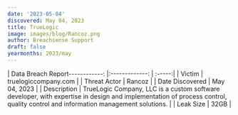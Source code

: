 ```yaml
---
date: '2023-05-04'
discovered: May 04, 2023
title: TrueLogic
image: images/blog/Rancoz.png
author: Breachsense Support
draft: false
yearmonths: 2023/may
---
```


| Data Breach Report------------:     |:-------------:    | :-----:|
| Victim      | truelogiccompany.com      | 
| Threat Actor      | Rancoz      | 
| Date Discovered      | May 04, 2023      | 
| Description      | TrueLogic Company, LLC is a custom software developer, with expertise in design and implementation of process control, quality control and information management solutions.      | 
| Leak Size      | 32GB      | 

